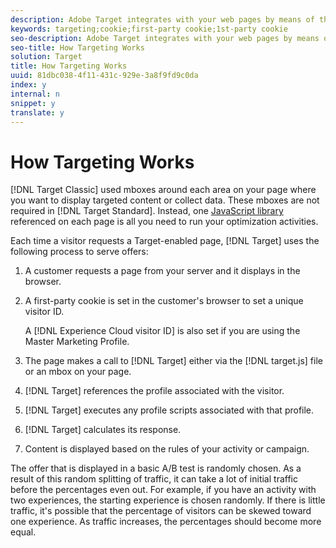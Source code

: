 ```yaml
---
description: Adobe Target integrates with your web pages by means of the at.js or mbox.js JavaScript library.
keywords: targeting;cookie;first-party cookie;1st-party cookie
seo-description: Adobe Target integrates with your web pages by means of the at.js or mbox.js JavaScript library.
seo-title: How Targeting Works
solution: Target
title: How Targeting Works
uuid: 81dbc038-4f11-431c-929e-3a8f9fd9c0da
index: y
internal: n
snippet: y
translate: y
---
```


# How Targeting Works

[!DNL  Target Classic] used mboxes around each area on your page where you want to display targeted content or collect data. These mboxes are not required in [!DNL  Target Standard]. Instead, one [ JavaScript library](../c_seting_up_target/c_implementing_target/c_target-implement.md#concept_60B748DE4293488F917E8F1FA4C7E9EB) referenced on each page is all you need to run your optimization activities. 

Each time a visitor requests a Target-enabled page, [!DNL  Target] uses the following process to serve offers: 


1. A customer requests a page from your server and it displays in the browser. 

1. A first-party cookie is set in the customer's browser to set a unique visitor ID. 

   A [!DNL  Experience Cloud visitor ID] is also set if you are using the Master Marketing Profile. 

1. The page makes a call to [!DNL  Target] either via the [!DNL  target.js] file or an mbox on your page. 

1. [!DNL  Target] references the profile associated with the visitor. 

1. [!DNL  Target] executes any profile scripts associated with that profile. 

1. [!DNL  Target] calculates its response. 

1. Content is displayed based on the rules of your activity or campaign. 



The offer that is displayed in a basic A/B test is randomly chosen. As a result of this random splitting of traffic, it can take a lot of initial traffic before the percentages even out. For example, if you have an activity with two experiences, the starting experience is chosen randomly. If there is little traffic, it's possible that the percentage of visitors can be skewed toward one experience. As traffic increases, the percentages should become more equal. 
